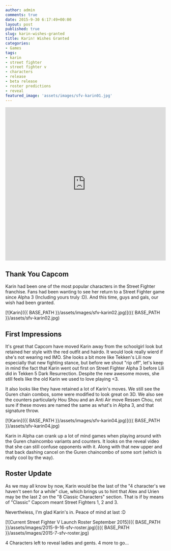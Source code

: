 ```yaml
---
author: admin
comments: true
date: 2015-9-30 6:17:49+00:00
layout: post
published: true
slug: karin-wishes-granted
title: Karin! Wishes Granted
categories:
- Games
tags:
- karin
- street fighter
- street fighter v
- characters
- release
- beta release
- roster predictions
- reveal
featured_image: 'assets/images/sfv-karin01.jpg'
---
```


<iframe width="100%" height="480" src="https://www.youtube.com/embed/BfiHt3o10mE" frameborder="0" allowfullscreen></iframe> 

Thank You Capcom
---

Karin had been one of the most popular characters in the Street Fighter franchise. Fans had been wanting to see her return to a Street Fighter game since Alpha 3 (Including yours truly :D). And this time, guys and gals, our wish had been granted.

[![Karin]({{ BASE_PATH }}/assets/images/sfv-karin02.jpg)]({{ BASE_PATH }}/assets/sfv-karin02.jpg)

First Impressions
---

It's great that Capcom have moved Karin away from the schoolgirl look but retained her style with the red outfit and hairdo. It would look really wierd if she's not wearing red IMO. She looks a bit more like Tekken's Lili now especially that new fighting stance, but before we shout "rip off", let's keep in mind the fact that Karin went out first on Street Fighter Alpha 3 before Lili did in Tekken 5 Dark Resurrection. Despite the new awesome moves, she still feels like the old Karin we used to love playing <3.

It also looks like they have retained a lot of Karin's moves. We still see the Guren chain combos, some were modified to look great on 3D. We also see the counters particularly Hou Shou and an Anti Air move Ressen Chou, not sure if these moves are named the same as what's in Alpha 3, and that signature throw.

[![Karin]({{ BASE_PATH }}/assets/images/sfv-karin04.jpg)]({{ BASE_PATH }}/assets/sfv-karin04.jpg)

Karin in Alpha can crank up a lot of mind games when playing around with the Guren chaincombo variants and counters. It looks on the reveal video that she can still confuse opponents with it. Along with that new upper and that back dashing cancel on the Guren chaincombo of some sort (which is really cool by the way). 

Roster Update
----

As we may all know by now, Karin would be the last of the "4 character's we haven't seen for a while" clue, which brings us to hint that Alex and Urien may be the last 2 on the "8 Classic Characters" section. That is if by means of "Classic" Capcom meant Street Fighters 1, 2 and 3. 

Nevertheless, I'm glad Karin's in. Peace of mind at last :D

[![Current Street Fighter V Launch Roster September 2015]({{ BASE_PATH }}/assets/images/2015-9-16-sfv-roster.jpg)]({{ BASE_PATH }}/assets/images/2015-7-sfv-roster.jpg)


4 Characters left to reveal ladies and gents. 4 more to go...



